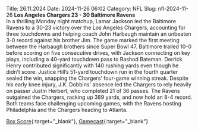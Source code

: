 Title: 26.11.2024
Date: 2024-11-26 06:02
Category: NFL 
Slug: nfl-2024-11-26 
**Los Angeles Chargers 23 - 30 Baltimore Ravens**  
In a thrilling Monday night matchup, Lamar Jackson led the Baltimore Ravens to a 30-23 victory over the Los Angeles Chargers, accounting for three touchdowns and helping coach John Harbaugh maintain an unbeaten 3-0 record against his brother Jim. The game marked the first meeting between the Harbaugh brothers since Super Bowl 47. Baltimore trailed 10-0 before scoring on five consecutive drives, with Jackson connecting on key plays, including a 40-yard touchdown pass to Rashod Bateman. Derrick Henry contributed significantly with 140 rushing yards even though he didn’t score. Justice Hill’s 51-yard touchdown run in the fourth quarter sealed the win, snapping the Chargers’ four-game winning streak. Despite his early knee injury, J.K. Dobbins' absence led the Chargers to rely heavily on passer Justin Herbert, who completed 21 of 36 passes. The Ravens outgained the Chargers, racking up 389 yards, and now hold an 8-4 record. Both teams face challenging upcoming games, with the Ravens hosting Philadelphia and the Chargers heading to Atlanta. 

[Box Score](https://www.espn.com/nfl/boxscore/_/gameId/401671689){:target="_blank"}, [Gamecast](/nfl/recap/_/gameId/401671689/ravens-chargers){:target="_blank"}<br>

